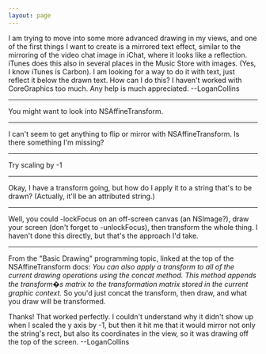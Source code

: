 ```yaml
---
layout: page
---
```


I am trying to move into some more advanced drawing in my views, and one of the first things I want to create is a mirrored text effect, similar to the mirroring of the video chat image in iChat, where it looks like a reflection. iTunes does this also in several places in the Music Store with images. (Yes, I know iTunes is Carbon). I am looking for a way to do it with text, just reflect it below the drawn text. How can I do this? I haven't worked with CoreGraphics too much. Any help is much appreciated. --LoganCollins

----

You might want to look into NSAffineTransform.

----

I can't seem to get anything to flip or mirror with NSAffineTransform. Is there something I'm missing?

----

Try scaling by -1

----

Okay, I have a transform going, but how do I apply it to a string that's to be drawn? (Actually, it'll be an attributed string.)

----

Well, you could     -lockFocus on an off-screen canvas (an NSImage?), draw your screen (don't forget to     -unlockFocus), then transform the whole thing. I haven't done this directly, but that's the approach I'd take.

----
From the "Basic Drawing" programming topic, linked at the top of the NSAffineTransform docs: *You can also apply a transform to all of the current drawing operations using the concat method. This method appends the transform�s matrix to the transformation matrix stored in the current graphic context.* So you'd just concat the transform, then draw, and what you draw will be transformed.

Thanks! That worked perfectly. I couldn't understand why it didn't show up when I scaled the y axis by -1, but then it hit me that it would mirror not only the string's rect, but also its coordinates in the view, so it was drawing off the top  of the screen. --LoganCollins
